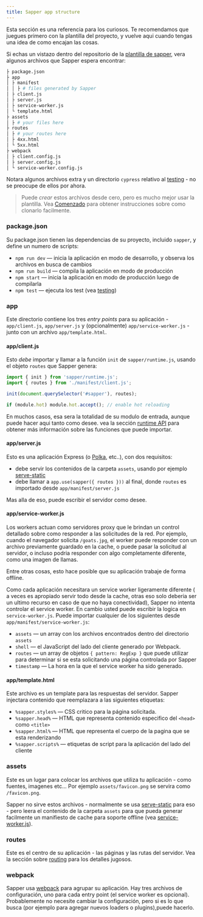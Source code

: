 ```yaml
---
title: Sapper app structure
---
```


Esta sección es una referencia para los curiosos. Te recomendamos que juegues primero con la plantilla del proyecto, y vuelve aqui cuando tengas una idea de como encajan las cosas.

Si echas un vistazo dentro del repositorio de la [plantilla de sapper](https://github.com/sveltejs/sapper-template), vera algunos archivos que Sapper espera encontrar:

```bash
├ package.json
├ app
│ ├ manifest
│ │ ├ # files generated by Sapper
│ ├ client.js
│ ├ server.js
│ ├ service-worker.js
│ └ template.html
├ assets
│ ├ # your files here
├ routes
│ ├ # your routes here
│ ├ 4xx.html
│ └ 5xx.html
├ webpack
│ ├ client.config.js
│ ├ server.config.js
│ └ service-worker.config.js
```

Notara algunos archivos extra y un directorio `cypress` relativo al [testing](#testing) - no se preocupe de ellos por ahora.

> Puede *crear* estos archivos desde cero, pero es mucho mejor usar la plantilla. Vea [Comenzado](#getting-started) para obtener instrucciones sobre como clonarlo facilmente.


### package.json

Su package.json tienen las dependencias de su proyecto, incluido `sapper`, y define un numero de scripts: 

* `npm run dev` — inicia la aplicación en modo de desarrollo, y observa los archivos en busca de cambios
* `npm run build` — compila la aplicación en modo de producción
* `npm start` — inicia la aplicación en modo de producción luego de compilarla
* `npm test` — ejecuta los test (vea [testing](#testing))


### app

Este directorio contiene los tres *entry points* para su aplicación - `app/client.js`, `app/server.js` y (opcionalmente) `app/service-worker.js` - junto con un archivo `app/template.html`.

#### app/client.js

Esto *debe* importar y llamar a la función `init` de `sapper/runtime.js`, usando el objeto `routes` que Sapper genera:

```js
import { init } from 'sapper/runtime.js';
import { routes } from './manifest/client.js';

init(document.querySelector('#sapper'), routes);

if (module.hot) module.hot.accept(); // enable hot reloading
```

En muchos casos, esa sera la totalidad de su modulo de entrada, aunque puede hacer aqui tanto como desee. vea la sección [runtime API](#runtime-api) para obtener más información sobre las funciones que puede importar.

#### app/server.js

Esto es una aplicación Express (o [Polka](https://github.com/lukeed/polka), etc..), con dos requisitos:

* debe servir los contenidos de la carpeta `assets`, usando por ejemplo [serve-static](https://github.com/expressjs/serve-static)
* debe llamar a `app.use(sapper({ routes }))` al final, donde `routes` es importado desde `app/manifest/server.js`

Mas alla de eso, puede escribir el servidor como desee.


#### app/service-worker.js

Los workers actuan como servidores proxy que le brindan un control detallado sobre como responder a las solicitudes de la red. Por ejemplo, cuando el navegador solicita `/goats.jpg`, el worker puede responder con un archivo previamente guardado en la cache, o puede pasar la solicitud al servidor, o incluso podria responder con algo completamente diferente, como una imagen de llamas.

Entre otras cosas, esto hace posible que su aplicación trabaje de forma offline.

Como cada aplicación necesitara un service worker ligeramente diferente ( a veces es apropiado servir todo desde la cache, otras eso solo deberia ser un ultimo recurso en caso de que no haya conectividad), Sapper no intenta controlar el service worker. En cambio usted puede escribir la logica en `service-worker.js`. Puede importar cualquier de los siguientes desde `app/manifest/service-worker.js`:

* `assets` — un array con los archivos encontrados dentro del directorio `assets`
* `shell` — el JavaScript del lado del cliente generado por Webpack.
* `routes` — un array de objetos `{ pattern: RegExp }` que puede utilizar para determinar si se esta solicitando una página controlada por Sapper
* `timestamp` — La hora en la que el service worker ha sido generado.


#### app/template.html

Este archivo es un template para las respuestas del servidor. Sapper injectara contenido que reemplazara a las siguientes etiquetas:

* `%sapper.styles%` — CSS critico para la página solicitada.
* `%sapper.head%` — HTML que representa contenido especifico del `<head>` como  `<title>`
* `%sapper.html%` — HTML que representa el cuerpo de la pagina que se esta renderizando
* `%sapper.scripts%` — etiquetas de script para la aplicación del lado del cliente


### assets

Este es un lugar para colocar los archivos que utiliza tu aplicación  - como fuentes, imagenes etc... Por ejemplo  `assets/favicon.png` se servira como `/favicon.png`.

Sapper no sirve estos archivos - normalmente se usa [serve-static](https://github.com/expressjs/serve-static) para eso - pero leera el contenido de la carpeta `assets` para que pueda generar facilmente un manifiesto de cache para soporte offline (vea [service-worker.js](#templates-service-worker-js)).


### routes

Este es el centro de su aplicación - las páginas y las rutas del servidor. Vea la sección sobre [routing](#routing) para los detalles jugosos.

### webpack

Sapper usa [webpack](https://webpack.js.org/) para agrupar su aplicación. Hay tres archivos de configuración, uno para cada entry point (el service worker es opcional). Probablemente no necesite cambiar la configuración, pero si es lo que busca (por ejemplo para agregar nuevos loaders o plugins),puede hacerlo.
